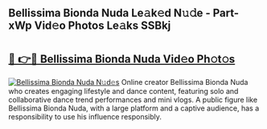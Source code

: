 ## Bellissima Bionda Nuda Le𝚊k𝚎d N𝚞𝚍e - Part-xWp Vid𝚎o Photos Le𝚊ks SSBkj

# <h2><a href="http://fbdwvq.evod.top/?m=Bellissima+Bionda+Nuda">🔗 👉🔴 Bellissima Bionda Nuda Vid𝚎o Ph𝚘t𝚘s</a></h2>

[![Bellissima Bionda Nuda N𝚞d𝚎s](https://i.imgur.com/8V9OHl7.gif)](http://fbdwvq.evod.top/?m=Bellissima+Bionda+Nuda)
Online creator Bellissima Bionda Nuda who creates engaging lifestyle and dance content, featuring solo and collaborative dance trend performances and mini vlogs. A public figure like Bellissima Bionda Nuda, with a large platform and a captive audience, has a responsibility to use his influence responsibly. 
